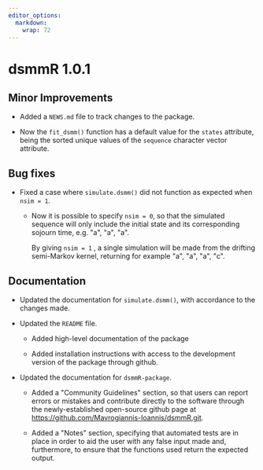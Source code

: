 ```yaml
---
editor_options: 
  markdown: 
    wrap: 72
---
```


# dsmmR 1.0.1

## Minor Improvements

-   Added a `NEWS.md` file to track changes to the package.

-   Now the `fit_dsmm()` function has a default value for the `states` attribute,
    being the sorted unique values of the `sequence` character vector attribute.
    

## Bug fixes

-   Fixed a case where `simulate.dsmm()` did not function as expected
    when `nsim = 1`.
    -   Now it is possible to specify `nsim = 0`, so that the simulated
        sequence will only include the initial state and its
        corresponding sojourn time, e.g. "a", "a", "a".
        
        By giving `nsim = 1` , a single simulation will be made from the
        drifting semi-Markov kernel, returning for example "a", "a",
        "a", "c".

## Documentation

-   Updated the documentation for `simulate.dsmm()`, with accordance to
    the changes made.

-   Updated the `README` file.

    -   Added high-level documentation of the package 
    
    -   Added installation instructions with access to
        the development version of the package through github.

-   Updated the documentation for `dsmmR-package`.

    -   Added a "Community Guidelines" section, so that users can report
        errors or mistakes and contribute directly to the software
        through the newly-established open-source github page at
        <https://github.com/Mavrogiannis-Ioannis/dsmmR.git>.

    -   Added a "Notes" section, specifying that automated tests are in
        place in order to aid the user with any false input made and,
        furthermore, to ensure that the functions used return the
        expected output.
